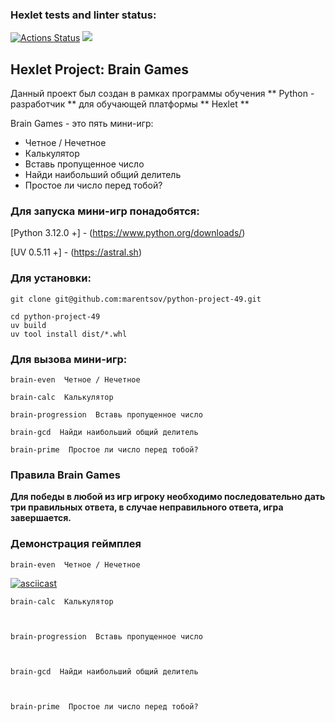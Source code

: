 ### Hexlet tests and linter status:
[![Actions Status](https://github.com/marentsov/python-project-49/actions/workflows/hexlet-check.yml/badge.svg)](https://github.com/marentsov/python-project-49/actions)
<a href="https://codeclimate.com/github/marentsov/python-project-49/maintainability"><img src="https://api.codeclimate.com/v1/badges/56120caa62f5605f210f/maintainability" /></a>

## Hexlet Project: Brain Games 

Данный проект был создан в рамках программы обучения ** Python - разработчик ** для обучающей платформы ** Hexlet **

Brain Games - это пять мини-игр: 

- Четное / Нечетное 
- Калькулятор 
- Вставь пропущенное число 
- Найди наибольший общий делитель 
- Простое ли число перед тобой? 

### Для запуска мини-игр понадобятся: 

[Python 3.12.0 +] - (https://www.python.org/downloads/)

[UV 0.5.11 +] - (https://astral.sh)

### Для установки:

    git clone git@github.com:marentsov/python-project-49.git
    
    cd python-project-49
    uv build
    uv tool install dist/*.whl

### Для вызова мини-игр: 

    brain-even  Четное / Нечетное

    brain-calc  Калькулятор

    brain-progression  Вставь пропущенное число

    brain-gcd  Найди наибольший общий делитель

    brain-prime  Простое ли число перед тобой?

### Правила Brain Games

**Для победы в любой из игр игроку необходимо последовательно дать три правильных ответа, в случае неправильного ответа, игра завершается.**

### Демонстрация геймплея 

    brain-even  Четное / Нечетное

[![asciicast](https://asciinema.org/a/Q4I1cO17HSS1u0bp9OoRKvdUx)](https://asciinema.org/a/Q4I1cO17HSS1u0bp9OoRKvdUx)

    brain-calc  Калькулятор



    brain-progression  Вставь пропущенное число



    brain-gcd  Найди наибольший общий делитель



    brain-prime  Простое ли число перед тобой?

 
